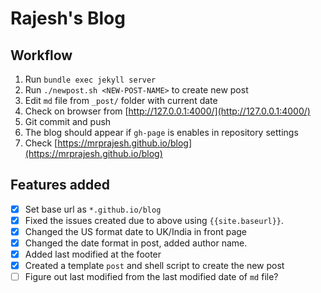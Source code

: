 # Rajesh's Blog

## Workflow

1. Run `bundle exec jekyll server`
2. Run `./newpost.sh <NEW-POST-NAME>` to create new post
3. Edit `md` file from `_post/` folder with current date
4. Check on browser from [http://127.0.0.1:4000/](http://127.0.0.1:4000/)
5. Git commit and push
7. The blog should appear if `gh-page` is enables in repository settings
8. Check [https://mrprajesh.github.io/blog](https://mrprajesh.github.io/blog)



## Features added

- [x] Set base url as `*.github.io/blog`
- [x] Fixed the issues created due to above using `{{site.baseurl}}`.
- [x] Changed the US format date to UK/India in front page
- [x] Changed the date format in post, added author name.
- [x] Added last modified at the footer
- [x] Created a template `post` and shell script to create the new post
- [ ] Figure out last modified from the last modified date of `md` file?
